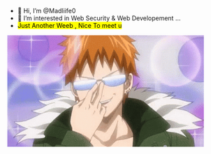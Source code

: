 
- 👋 Hi, I’m @Madliife0
- 👀 I’m interested in Web Security & Web Developement ...
- <mark>Just Another Weeb , Nice To meet u</mark><br>



![alt text](tenor.gif)

<!---
Madliife0/Madliife0 is a ✨ special ✨ repository because its `README.md` (this file) appears on your GitHub profile.
You can click the Preview link to take a look at your changes.
--->
